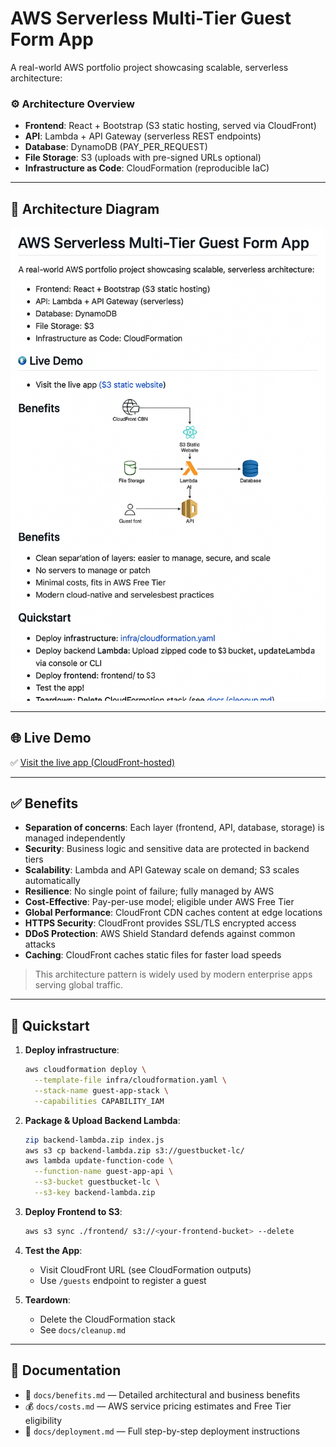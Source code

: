 # AWS Serverless Multi-Tier Guest Form App

A real-world AWS portfolio project showcasing scalable, serverless architecture:

### ⚙️ Architecture Overview

- **Frontend**: React + Bootstrap (S3 static hosting, served via CloudFront)
- **API**: Lambda + API Gateway (serverless REST endpoints)
- **Database**: DynamoDB (PAY_PER_REQUEST)
- **File Storage**: S3 (uploads with pre-signed URLs optional)
- **Infrastructure as Code**: CloudFormation (reproducible IaC)

---

## 🧭 Architecture Diagram

![Diagram](architecture/architecture-diagram.png)

---

## 🌐 Live Demo

✅ [Visit the live app (CloudFront-hosted)](https://d2y89h5kncs5ch.cloudfront.net/)

---

## ✅ Benefits

- **Separation of concerns**: Each layer (frontend, API, database, storage) is managed independently
- **Security**: Business logic and sensitive data are protected in backend tiers
- **Scalability**: Lambda and API Gateway scale on demand; S3 scales automatically
- **Resilience**: No single point of failure; fully managed by AWS
- **Cost-Effective**: Pay-per-use model; eligible under AWS Free Tier
- **Global Performance**: CloudFront CDN caches content at edge locations
- **HTTPS Security**: CloudFront provides SSL/TLS encrypted access
- **DDoS Protection**: AWS Shield Standard defends against common attacks
- **Caching**: CloudFront caches static files for faster load speeds

> This architecture pattern is widely used by modern enterprise apps serving global traffic.

---

## 🚀 Quickstart

1. **Deploy infrastructure**:

   ```bash
   aws cloudformation deploy \
     --template-file infra/cloudformation.yaml \
     --stack-name guest-app-stack \
     --capabilities CAPABILITY_IAM
   ```

2. **Package & Upload Backend Lambda**:

   ```bash
   zip backend-lambda.zip index.js
   aws s3 cp backend-lambda.zip s3://guestbucket-lc/
   aws lambda update-function-code \
     --function-name guest-app-api \
     --s3-bucket guestbucket-lc \
     --s3-key backend-lambda.zip
   ```

3. **Deploy Frontend to S3**:

   ```bash
   aws s3 sync ./frontend/ s3://<your-frontend-bucket> --delete
   ```

4. **Test the App**:

   - Visit CloudFront URL (see CloudFormation outputs)
   - Use `/guests` endpoint to register a guest

5. **Teardown**:

   - Delete the CloudFormation stack
   - See `docs/cleanup.md`

---

## 📄 Documentation

- 📘 `docs/benefits.md` — Detailed architectural and business benefits
- 💰 `docs/costs.md` — AWS service pricing estimates and Free Tier eligibility
- 🚀 `docs/deployment.md` — Full step-by-step deployment instructions
